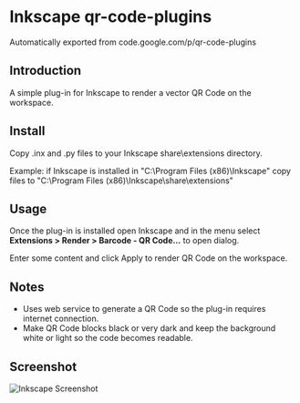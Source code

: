 # Inkscape qr-code-plugins

Automatically exported from code.google.com/p/qr-code-plugins

## Introduction
A simple plug-in for Inkscape to render a vector QR Code on the workspace.

## Install
Copy .inx and .py files to your Inkscape share\extensions directory.

Example: if Inkscape is installed in "C:\Program Files (x86)\Inkscape\" copy files to "C:\Program Files (x86)\Inkscape\share\extensions\"

## Usage
Once the plug-in is installed open Inkscape and in the menu select **Extensions > Render > Barcode - QR Code...** to open dialog.

Enter some content and click Apply to render QR Code on the workspace.

## Notes
* Uses web service to generate a QR Code so the plug-in requires internet connection.
* Make QR Code blocks black or very dark and keep the background white or light so the code becomes readable.

## Screenshot
![Inkscape Screenshot](http://www.esponce.com/Uploaded/Blog/inkscape.png)
